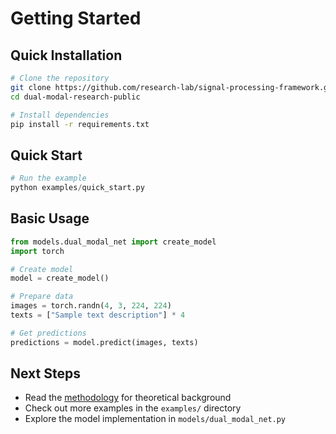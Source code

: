 # Getting Started

## Quick Installation

```bash
# Clone the repository
git clone https://github.com/research-lab/signal-processing-framework.git
cd dual-modal-research-public

# Install dependencies
pip install -r requirements.txt
```

## Quick Start

```python
# Run the example
python examples/quick_start.py
```

## Basic Usage

```python
from models.dual_modal_net import create_model
import torch

# Create model
model = create_model()

# Prepare data
images = torch.randn(4, 3, 224, 224)
texts = ["Sample text description"] * 4

# Get predictions
predictions = model.predict(images, texts)
```

## Next Steps

- Read the [methodology](methodology.md) for theoretical background
- Check out more examples in the `examples/` directory
- Explore the model implementation in `models/dual_modal_net.py` 
